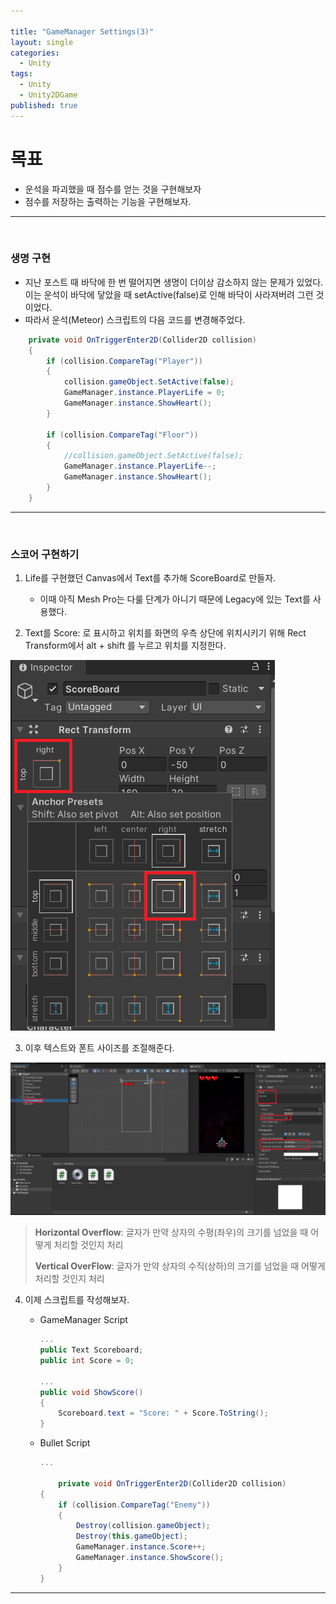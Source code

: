 ```yaml
---

title: "GameManager Settings(3)"
layout: single
categories:
  - Unity
tags:
  - Unity
  - Unity2DGame
published: true
---
```


# 목표

- 운석을 파괴했을 때 점수를 얻는 것을 구현해보자
- 점수를 저장하는 출력하는 기능을 구현해보자.

---

<br>

### 생명 구현

- 지난 포스트 때 바닥에 한 번 떨어지면 생명이 더이상 감소하지 않는 문제가 있었다. 이는 운석이 바닥에 닿았을 때 setActive(false)로 인해 바닥이 사라져버려 그런 것이었다.
- 따라서 운석(Meteor) 스크립트의 다음 코드를 변경해주었다.

```C#
    private void OnTriggerEnter2D(Collider2D collision)
    {
        if (collision.CompareTag("Player"))
        {
            collision.gameObject.SetActive(false);
            GameManager.instance.PlayerLife = 0;
            GameManager.instance.ShowHeart();
        } 

        if (collision.CompareTag("Floor"))
        {
            //collision.gameObject.SetActive(false);
            GameManager.instance.PlayerLife--;
            GameManager.instance.ShowHeart();
        }
    }
```

---

<br>

### 스코어 구현하기

1. Life를 구현했던 Canvas에서 Text를 추가해 ScoreBoard로 만들자.

   - 이때 아직 Mesh Pro는 다룰 단계가 아니기 때문에 Legacy에 있는 Text를 사용했다.

2. Text를 Score: 로 표시하고 위치를 화면의 우측 상단에 위치시키기 위해 Rect Transform에서 alt + shift 를 누르고 위치를 지정한다.

![image-20220930141312769](/assets/images/2022-09-30-GMSettings3/image-20220930141312769.png)

3. 이후 텍스트와 폰트 사이즈를 조절해준다.

![image-20220930140845418](/assets/images/2022-09-30-GMSettings3/image-20220930140845418.png)



> **Horizontal Overflow**: 글자가 만약 상자의 수평(좌우)의 크기를 넘었을 때 어떻게 처리할 것인지 처리 
>
> **Vertical OverFlow**: 글자가 만약 상자의 수직(상하)의 크기를 넘었을 때 어떻게 처리할 것인지 처리

4. 이제 스크립트를 작성해보자.

   - GameManager Script

     ```C#
     ...
     public Text Scoreboard;
     public int Score = 0;
     
     ...
     public void ShowScore()
     {
         Scoreboard.text = "Score: " + Score.ToString();
     }
     ```

   - Bullet Script

     ```C#
     ...
     
         private void OnTriggerEnter2D(Collider2D collision)
     {
         if (collision.CompareTag("Enemy"))
         {
             Destroy(collision.gameObject);
             Destroy(this.gameObject);
             GameManager.instance.Score++;
             GameManager.instance.ShowScore();
         }
     }
     ```



---



